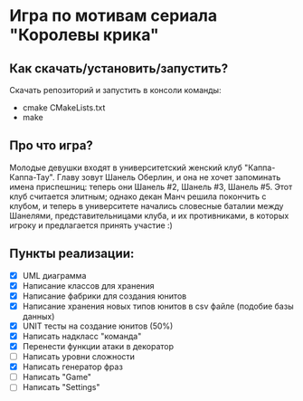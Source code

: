 ﻿# Игра по мотивам сериала "Королевы крика"

## Как скачать/установить/запустить?

Скачать репозиторий и запустить в консоли команды:
- cmake CMakeLists.txt
- make

## Про что игра?

Молодые девушки входят в университетский женский клуб "Каппа-Каппа-Тау". Главу зовут Шанель Оберлин, и она не хочет запоминать имена приспешниц: теперь они Шанель #2, Шанель #3, Шанель #5. Этот клуб считается элитным; однако декан Манч решила покончить с клубом, и теперь в университете начались словесные баталии между Шанелями, представительницами клуба, и их противниками, в которых игроку и предлагается принять участие :)

## Пункты реализации:

- [x] UML диаграмма
- [x] Написание классов для хранения
- [x] Написание фабрики для создания юнитов
- [x] Написание хранения новых типов юнитов в csv файле (подобие базы данных)
- [x] UNIT тесты на создание юнитов (50%)
- [x] Написать надкласс "команда"
- [x] Перенести функции атаки в декоратор
- [ ] Написать уровни сложности
- [x] Написать генератор фраз
- [ ] Написать "Game"
- [ ] Написать "Settings"
